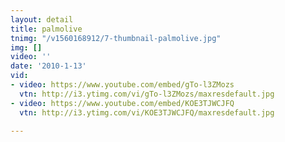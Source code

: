 ```yaml
---
layout: detail
title: palmolive
tnimg: "/v1560168912/7-thumbnail-palmolive.jpg"
img: []
video: ''
date: '2010-1-13'
vid:
- video: https://www.youtube.com/embed/gTo-l3ZMozs
  vtn: http://i3.ytimg.com/vi/gTo-l3ZMozs/maxresdefault.jpg
- video: https://www.youtube.com/embed/KOE3TJWCJFQ
  vtn: http://i3.ytimg.com/vi/KOE3TJWCJFQ/maxresdefault.jpg

---
```

